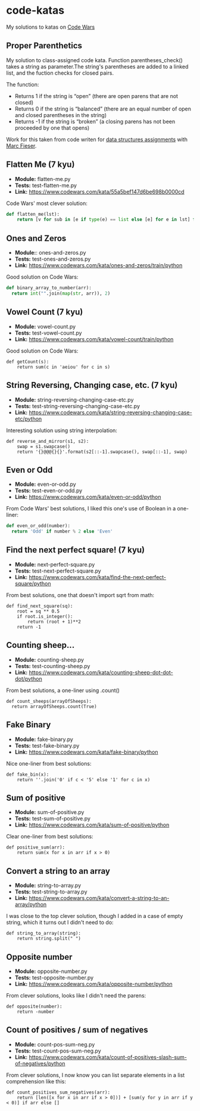 # code-katas
My solutions to katas on [Code Wars](https://www.codewars.com)


## Proper Parenthetics
My solution to class-assigned code kata. Function parentheses_check() takes a string
as parameter.The string's parentheses are added to a linked list, and the fuction
checks for closed pairs.

The function:
* Returns 1 if the string is “open” (there are open parens that are not closed)
* Returns 0 if the string is “balanced” (there are an equal number of open and closed parentheses in the string)
* Returns -1 if the string is “broken” (a closing parens has not been proceeded by one that opens)

Work for this taken from code writen for [data structures assignments](https://github.com/rveeblefetzer/data-structures) with [Marc Fieser](https://github.com/midfies).

## Flatten Me (7 kyu)
* **Module:** flatten-me.py
* **Tests:** test-flatten-me.py
* **Link:** https://www.codewars.com/kata/55a5bef147d6be698b0000cd

Code Wars' most clever solution:
```python
def flatten_me(lst):
    return [v for sub in [e if type(e) == list else [e] for e in lst] for v in sub]
 ```

## Ones and Zeros
* **Module:**: ones-and-zeros.py
* **Tests:** test-ones-and-zeros.py
* **Link:** https://www.codewars.com/kata/ones-and-zeros/train/python

Good solution on Code Wars:
```python
def binary_array_to_number(arr):
  return int("".join(map(str, arr)), 2)
```

## Vowel Count (7 kyu)
* **Module:** vowel-count.py
* **Tests:** test-vowel-count.py
* **Link:** https://www.codewars.com/kata/vowel-count/train/python

Good solution on Code Wars:
```
def getCount(s):
    return sum(c in 'aeiou' for c in s)
```

## String Reversing, Changing case, etc. (7 kyu)
* **Module:** string-reversing-changing-case-etc.py
* **Tests:** test-string-reversing-changing-case-etc.py
* **Link:** https://www.codewars.com/kata/string-reversing-changing-case-etc/python

Interesting solution using string interpolation:
```
def reverse_and_mirror(s1, s2):
    swap = s1.swapcase()
    return '{}@@@{}{}'.format(s2[::-1].swapcase(), swap[::-1], swap)
```

## Even or Odd 
* **Module:** even-or-odd.py
* **Tests:** test-even-or-odd.py
* **Link:** https://www.codewars.com/kata/even-or-odd/python

From Code Wars' best solutions, I liked this one's use of Boolean in a one-liner:
```python
def even_or_odd(number):
  return 'Odd' if number % 2 else 'Even'
```

## Find the next perfect square! (7 kyu)
* **Module:** next-perfect-square.py
* **Tests:** test-next-perfect-square.py
* **Link:** https://www.codewars.com/kata/find-the-next-perfect-square/python

From best solutions, one that doesn't import sqrt from math:
```
def find_next_square(sq):
    root = sq ** 0.5
    if root.is_integer():
        return (root + 1)**2
    return -1
```

## Counting sheep...
* **Module:** counting-sheep.py
* **Tests:** test-counting-sheep.py
* **Link:** https://www.codewars.com/kata/counting-sheep-dot-dot-dot/python

From best solutions, a one-liner using .count()
```
def count_sheeps(arrayOfSheeps):
  return arrayOfSheeps.count(True)
```

## Fake Binary
* **Module:** fake-binary.py
* **Tests:** test-fake-binary.py
* **Link:** https://www.codewars.com/kata/fake-binary/python

Nice one-liner from best solutions:
```
def fake_bin(x):
    return ''.join('0' if c < '5' else '1' for c in x)
```

## Sum of positive
* **Module:** sum-of-positive.py
* **Tests:** test-sum-of-positive.py
* **Link:** https://www.codewars.com/kata/sum-of-positive/python

Clear one-liner from best solutions:
```
def positive_sum(arr):
    return sum(x for x in arr if x > 0)
```

## Convert a string to an array
* **Module:** string-to-array.py
* **Tests:** test-string-to-array.py
* **Link:** https://www.codewars.com/kata/convert-a-string-to-an-array/python

I was close to the top clever solution, though I added in a case of empty string, which it turns out I didn't need to do:
```
def string_to_array(string):
    return string.split(" ")
```

## Opposite number
* **Module:** opposite-number.py
* **Tests:** test-opposite-number.py
* **Link:** https://www.codewars.com/kata/opposite-number/python

From clever solutions, looks like I didn't need the parens:
```
def opposite(number):
    return -number
```

## Count of positives / sum of negatives
* **Module:** count-pos-sum-neg.py
* **Tests:** test-count-pos-sum-neg.py
* **Link:** https://www.codewars.com/kata/count-of-positives-slash-sum-of-negatives/python

From clever solutions, I now know you can list separate elements in a list comprehension like this:
```
def count_positives_sum_negatives(arr):
    return [len([x for x in arr if x > 0])] + [sum(y for y in arr if y < 0)] if arr else []
```

